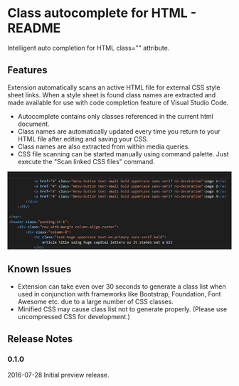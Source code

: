 # Class autocomplete for HTML - README

Intelligent auto completion for HTML class="" attribute.

## Features

Extension automatically scans an active HTML file for external CSS style sheet links. When a style sheet is found class names are extracted and made available for use with code completion feature of Visual Studio Code.
-	Autocomplete contains only classes referenced in the current html document.
-	Class names are automatically updated every time you return to your HTML file after editing and saving your CSS.
-	Class names are also extracted from within media queries.
-	CSS file scanning can be started manually using command palette. Just execute the "Scan linked CSS files" command.

![Demo](https://github.com/AESSoft/vscode-class-autocomplete-for-html/raw/master/images/demo.gif)

## Known Issues
-	Extension can take even over 30 seconds to generate a class list when used in conjunction with frameworks like Bootstrap, Foundation, Font Awesome etc. due to a large number of CSS classes.
-	Minified CSS may cause class list not to generate properly. (Please use uncompressed CSS for development.)

## Release Notes
### 0.1.0 
2016-07-28 Initial preview release.